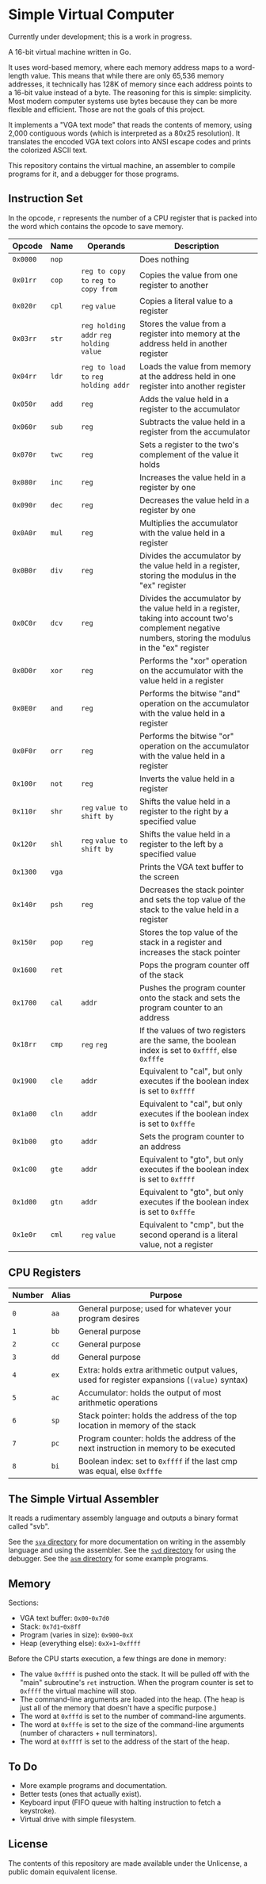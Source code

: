 # Simple Virtual Computer

Currently under development; this is a work in progress.

A 16-bit virtual machine written in Go.

It uses word-based memory, where each memory address maps to a word-length value.
This means that while there are only 65,536 memory addresses,
it technically has 128K of memory since each address points to a 16-bit value instead of a byte.
The reasoning for this is simple: simplicity. Most modern computer systems use bytes because they can be more flexible and efficient.
Those are not the goals of this project.

It implements a "VGA text mode" that reads the contents of memory, using 2,000 contiguous words (which is interpreted as a 80x25 resolution).
It translates the encoded VGA text colors into ANSI escape codes and prints the colorized ASCII text.

This repository contains the virtual machine, an assembler to compile programs for it, and a debugger for those programs.

## Instruction Set

In the opcode, `r` represents the number of a CPU register that is packed into the word which contains the opcode to save memory.

| Opcode   | Name  | Operands                               | Description                                                                                                                                              |
| -------- | ----- | -------------------------------------- | -------------------------------------------------------------------------------------------------------------------------------------------------------- |
| `0x0000` | `nop` |                                        | Does nothing                                                                                                                                             |
| `0x01rr` | `cop` | `reg to copy to` `reg to copy from`    | Copies the value from one register to another                                                                                                            |
| `0x020r` | `cpl` | `reg` `value`                          | Copies a literal value to a register                                                                                                                     |
| `0x03rr` | `str` | `reg holding addr` `reg holding value` | Stores the value from a register into memory at the address held in another register                                                                     |
| `0x04rr` | `ldr` | `reg to load to` `reg holding addr`    | Loads the value from memory at the address held in one register into another register                                                                    |
| `0x050r` | `add` | `reg`                                  | Adds the value held in a register to the accumulator                                                                                                     |
| `0x060r` | `sub` | `reg`                                  | Subtracts the value held in a register from the accumulator                                                                                              |
| `0x070r` | `twc` | `reg`                                  | Sets a register to the two's complement of the value it holds                                                                                            |
| `0x080r` | `inc` | `reg`                                  | Increases the value held in a register by one                                                                                                            |
| `0x090r` | `dec` | `reg`                                  | Decreases the value held in a register by one                                                                                                            |
| `0x0A0r` | `mul` | `reg`                                  | Multiplies the accumulator with the value held in a register                                                                                             |
| `0x0B0r` | `div` | `reg`                                  | Divides the accumulator by the value held in a register, storing the modulus in the "ex" register                                                        |
| `0x0C0r` | `dcv` | `reg`                                  | Divides the accumulator by the value held in a register, taking into account two's complement negative numbers, storing the modulus in the "ex" register |
| `0x0D0r` | `xor` | `reg`                                  | Performs the "xor" operation on the accumulator with the value held in a register                                                                        |
| `0x0E0r` | `and` | `reg`                                  | Performs the bitwise "and" operation on the accumulator with the value held in a register                                                                |
| `0x0F0r` | `orr` | `reg`                                  | Performs the bitwise "or" operation on the accumulator with the value held in a register                                                                 |
| `0x100r` | `not` | `reg`                                  | Inverts the value held in a register                                                                                                                     |
| `0x110r` | `shr` | `reg` `value to shift by`              | Shifts the value held in a register to the right by a specified value                                                                                    |
| `0x120r` | `shl` | `reg` `value to shift by`              | Shifts the value held in a register to the left by a specified value                                                                                     |
| `0x1300` | `vga` |                                        | Prints the VGA text buffer to the screen                                                                                                                 |
| `0x140r` | `psh` | `reg`                                  | Decreases the stack pointer and sets the top value of the stack to the value held in a register                                                          |
| `0x150r` | `pop` | `reg`                                  | Stores the top value of the stack in a register and increases the stack pointer                                                                          |
| `0x1600` | `ret` |                                        | Pops the program counter off of the stack                                                                                                                |
| `0x1700` | `cal` | `addr`                                 | Pushes the program counter onto the stack and sets the program counter to an address                                                                     |
| `0x18rr` | `cmp` | `reg` `reg`                            | If the values of two registers are the same, the boolean index is set to `0xffff`, else `0xfffe`                                                         |
| `0x1900` | `cle` | `addr`                                 | Equivalent to "cal", but only executes if the boolean index is set to `0xffff`                                                                           |
| `0x1a00` | `cln` | `addr`                                 | Equivalent to "cal", but only executes if the boolean index is set to `0xfffe`                                                                           |
| `0x1b00` | `gto` | `addr`                                 | Sets the program counter to an address                                                                                                                   |
| `0x1c00` | `gte` | `addr`                                 | Equivalent to "gto", but only executes if the boolean index is set to `0xffff`                                                                           |
| `0x1d00` | `gtn` | `addr`                                 | Equivalent to "gto", but only executes if the boolean index is set to `0xfffe`                                                                           |
| `0x1e0r` | `cml` | `reg` `value`                          | Equivalent to "cmp", but the second operand is a literal value, not a register                                                                           |

## CPU Registers

| Number | Alias | Purpose                                                                                                     |
| ------ | ----- | ----------------------------------------------------------------------------------------------------------- |
| `0`    | `aa`  | General purpose; used for whatever your program desires                                                     |
| `1`    | `bb`  | General purpose                                                                                             |
| `2`    | `cc`  | General purpose                                                                                             |
| `3`    | `dd`  | General purpose                                                                                             |
| `4`    | `ex`  | Extra: holds extra arithmetic output values, used for register expansions (`(value)` syntax)                |
| `5`    | `ac`  | Accumulator: holds the output of most arithmetic operations                                                 |
| `6`    | `sp`  | Stack pointer: holds the address of the top location in memory of the stack                                 |
| `7`    | `pc`  | Program counter: holds the address of the next instruction in memory to be executed                         |
| `8`    | `bi`  | Boolean index: set to `0xffff` if the last cmp was equal, else `0xfffe`                                     |

## The Simple Virtual Assembler

It reads a rudimentary assembly language and outputs a binary format called "svb".

See the [`sva` directory](https://github.com/tteeoo/svc/tree/main/sva) for more documentation on writing in the assembly language and using the assembler.
See the [`svd` directory](https://github.com/tteeoo/svc/tree/main/svd) for using the debugger.
See the [`asm` directory](https://github.com/tteeoo/svc/tree/main/asm) for some example programs.

## Memory

Sections:
* VGA text buffer: `0x00`-`0x7d0`
* Stack: `0x7d1`-`0x8ff`
* Program (varies in size): `0x900`-`0xX`
* Heap (everything else): `0xX+1`-`0xffff`

Before the CPU starts execution, a few things are done in memory:
* The value `0xffff` is pushed onto the stack. It will be pulled off with the "main" subroutine's `ret` instruction. When the program counter is set to `0xffff` the virtual machine will stop.
* The command-line arguments are loaded into the heap. (The heap is just all of the memory that doesn't have a specific purpose.)
* The word at `0xfffd` is set to the number of command-line arguments.
* The word at `0xfffe` is set to the size of the command-line arguments (number of characters + null terminators).
* The word at `0xffff` is set to the address of the start of the heap.

## To Do

* More example programs and documentation.
* Better tests (ones that actually exist).
* Keyboard input (FIFO queue with halting instruction to fetch a keystroke).
* Virtual drive with simple filesystem.

## License

The contents of this repository are made available under the Unlicense, a public domain equivalent license.
